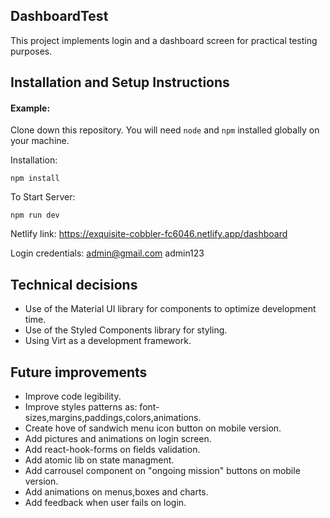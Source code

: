 ## DashboardTest
This project implements login and a dashboard screen for practical testing purposes.

## Installation and Setup Instructions

#### Example:  

Clone down this repository. You will need `node` and `npm` installed globally on your machine.  

Installation:

`npm install`  

To Start Server:

`npm run dev`  

Netlify link:
https://exquisite-cobbler-fc6046.netlify.app/dashboard

Login credentials:
admin@gmail.com
admin123

## Technical decisions

  * Use of the Material UI library for components to optimize development time.
  * Use of the Styled Components library for styling.
  * Using Virt as a development framework.
  
## Future improvements
* Improve code legibility.
* Improve styles patterns as: font-sizes,margins,paddings,colors,animations.
* Create hove of sandwich menu icon button on mobile version.
* Add pictures and animations on login screen.
* Add react-hook-forms on fields validation.
* Add atomic lib on state managment.
* Add carrousel component on "ongoing mission" buttons on mobile version.
* Add animations on menus,boxes and charts.
* Add feedback when user fails on login.
